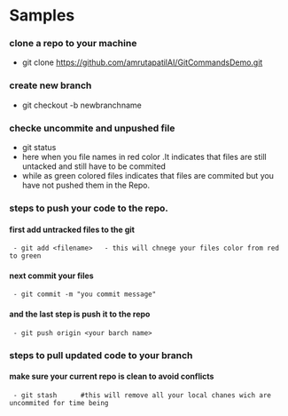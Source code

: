 # Samples

### clone a repo to your machine 
- git clone https://github.com/amrutapatilAI/GitCommandsDemo.git
### create new branch 
- git checkout -b newbranchname
###  checke uncommite and unpushed file
   -  git status
- here when you file names in red color .It indicates that files are still untacked and still have to be commited 
- while as green colored files indicates that files are commited but you have not pushed them in the Repo.
### steps to push your code to the repo.
 ####  first add untracked files to the git 
     - git add <filename>   - this will chnege your files color from red to green
 ####  next commit your files 
     - git commit -m "you commit message"
 #### and the last step is push it to the repo
     - git push origin <your barch name>
     
 ### steps to pull updated  code to your branch
 #### make sure your current repo is clean to avoid conflicts
     - git stash      #this will remove all your local chanes wich are uncommited for time being 

